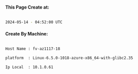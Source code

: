 
   
#### This Page Create at:

```bash

2024-05-14 - 04:52:00 UTC

```

#### Create By Machine:

```bash

Host Name : fv-az1117-18

platform  : Linux-6.5.0-1018-azure-x86_64-with-glibc2.35

Ip Local  : 10.1.0.61

```


